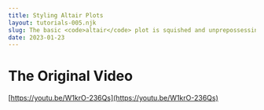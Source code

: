 ```yaml
---
title: Styling Altair Plots
layout: tutorials-005.njk
slug: The basic <code>altair</code> plot is squished and unprepossessing. Here we’ll look at all the different ways of dressing it up a bit.
date: 2023-01-23
---
```


# The Original Video

[https://youtu.be/W1krO-236Qs](https://youtu.be/W1krO-236Qs)
